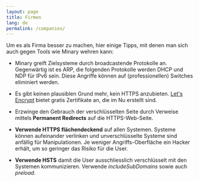 ```yaml
---
layout: page
title: Firmen
lang: de
permalink: /companies/
---
```


Um es als Firma besser zu machen, hier einige Tipps, mit denen man sich auch gegen Tools wie Minary wehren kann:

  - Minary greift Zielsysteme durch broadcastende Protokolle an. Gegenwärtig ist es ARP, die folgenden Protokolle werden DHCP und NDP für IPv6 sein. Diese Angriffe können auf (professionellen) Switches eliminiert werden. 

  - Es gibt keinen plausiblen Grund mehr, kein HTTPS anzubieten. [Let's Encrypt](https://letsencrypt.org/) bietet gratis Zertifikate an, die im Nu erstellt sind.
  
  - Erzwinge den Gebrauch der verschlüsselten Seite durch Verweise mittels **Permanent  Redirects** auf die HTTPS-Web-Seite.
  
  - **Verwende HTTPS flächendeckend** auf allen Systemen. Systeme können aufeinander verlinken und unverschlüsselte Systeme sind anfällig für Manipulationen. Je weniger Angriffs-Oberfläche ein Hacker erhält, um so geringer das Risiko für die User.
  
  - **Verwende HSTS** damit die User ausschliesslich verschlüsselt mit den Systemen kommunizieren. Verwende _includeSubDomains_ sowie auch _preload_.
  
  
